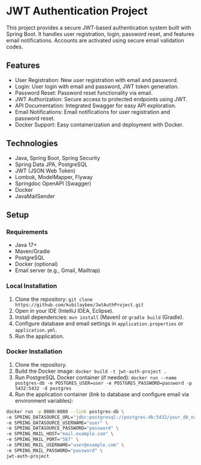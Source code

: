 # JWT Authentication Project

This project provides a secure JWT-based authentication system built with Spring Boot. It handles user registration, login, password reset, and features email notifications.  Accounts are activated using secure email validation codes.

## Features

- User Registration: New user registration with email and password.
- Login: User login with email and password, JWT token generation.
- Password Reset: Password reset functionality via email.
- JWT Authorization: Secure access to protected endpoints using JWT.
- API Documentation: Integrated Swagger for easy API exploration.
- Email Notifications: Email notifications for user registration and password reset.
- Docker Support: Easy containerization and deployment with Docker.

## Technologies

- Java, Spring Boot, Spring Security
- Spring Data JPA, PostgreSQL
- JWT (JSON Web Token)
- Lombok, ModelMapper, Flyway
- Springdoc OpenAPI (Swagger)
- Docker
- JavaMailSender

## Setup

### Requirements

- Java 17+
- Maven/Gradle
- PostgreSQL
- Docker (optional)
- Email server (e.g., Gmail, Mailtrap)

### Local Installation

1. Clone the repository: `git clone https://github.com/kubilaybee/JwtAuthProject.git`
2. Open in your IDE (IntelliJ IDEA, Eclipse).
3. Install dependencies: `mvn install` (Maven) or `gradle build` (Gradle).
4. Configure database and email settings in `application.properties` or `application.yml`.
5. Run the application.

### Docker Installation

1. Clone the repository.
2. Build the Docker image: `docker build -t jwt-auth-project .`
3. Run PostgreSQL Docker container (if needed): `docker run --name postgres-db -e POSTGRES_USER=user -e POSTGRES_PASSWORD=password -p 5432:5432 -d postgres`
4. Run the application container (link to database and configure email via environment variables):

```bash
docker run -p 8080:8080 --link postgres-db \
-e SPRING_DATASOURCE_URL="jdbc:postgresql://postgres-db:5432/your_db_name" \
-e SPRING_DATASOURCE_USERNAME="user" \
-e SPRING_DATASOURCE_PASSWORD="password" \
-e SPRING_MAIL_HOST="mail.example.com" \
-e SPRING_MAIL_PORT="587" \
-e SPRING_MAIL_USERNAME="user@example.com" \
-e SPRING_MAIL_PASSWORD="password" \
jwt-auth-project
